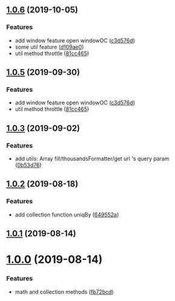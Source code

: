 ## [1.0.6](https://github.com/hk93211/neliel/compare/v1.0.3...v1.0.6) (2019-10-05)


### Features

* add window feature open windowOC ([c3d576d](https://github.com/hk93211/neliel/commit/c3d576d))
* some util feature ([d109ae0](https://github.com/hk93211/neliel/commit/d109ae0))
* util method throttle ([81cc465](https://github.com/hk93211/neliel/commit/81cc465))



## [1.0.5](https://github.com/hk93211/neliel/compare/v1.0.3...v1.0.5) (2019-09-30)


### Features

* add window feature open windowOC ([c3d576d](https://github.com/hk93211/neliel/commit/c3d576d))
* util method throttle ([81cc465](https://github.com/hk93211/neliel/commit/81cc465))



## [1.0.3](https://github.com/hk93211/neliel/compare/v1.0.2...v1.0.3) (2019-09-02)


### Features

* add utils: Array fill/thousandsFormatter/get url 's query param ([0b53d76](https://github.com/hk93211/neliel/commit/0b53d76))



## [1.0.2](https://github.com/hk93211/neliel/compare/v1.0.1...v1.0.2) (2019-08-18)


### Features

* add collection function uniqBy ([649552a](https://github.com/hk93211/neliel/commit/649552a))



## [1.0.1](https://github.com/hk93211/neliel/compare/v1.0.0...v1.0.1) (2019-08-14)



# [1.0.0](https://github.com/hk93211/neliel/compare/fb72bcd...v1.0.0) (2019-08-14)


### Features

* math and collection methods ([fb72bcd](https://github.com/hk93211/neliel/commit/fb72bcd))



